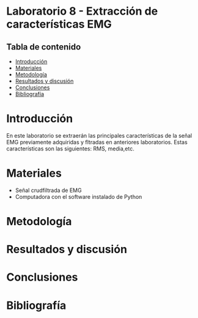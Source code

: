 # Laboratorio 8 - Extracción de características EMG

## Tabla de contenido
- [Introducción](#Introducción)
- [Materiales](#Materiales)
- [Metodología](#Metodología)
- [Resultados y discusión](#Resultadosydiscusión)
- [Conclusiones](#Conclusiones) 
- [Bibliografía](#Bibliografía)

# Introducción
En este laboratorio se extraerán las principales características de la señal EMG previamente adquiridas y fltradas en anteriores laboratorios. Estas características son las siguientes: RMS, media,etc.
# Materiales
- Señal crudfiltrada de EMG 
- Computadora con el software instalado de Python 
# Metodología

# Resultados y discusión

# Conclusiones

# Bibliografía